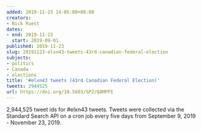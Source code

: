 ```yaml
---
added: 2019-11-23 14:05:00+00:00
creators:
- Nick Ruest
dates:
- end: 2019-11-23
  start: 2019-09-01
published: 2019-11-23
slug: 20191123-elxn43-tweets-43rd-canadian-federal-election
subjects:
- politics
- Canada
- elections
title: '#elxn43 tweets (43rd Canadian Federal Election)'
tweets: 2944525
url: https://doi.org/10.5683/SP2/QAMPPI
---
```


2,944,525 tweet ids for #elxn43 tweets. Tweets were collected via the Standard Search API on a cron job every five days from September 9, 2019 - November 23, 2019.
